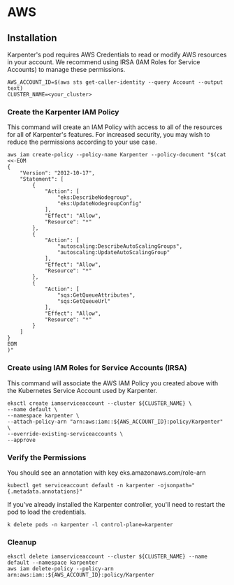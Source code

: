 
# AWS
## Installation
Karpenter's pod requires AWS Credentials to read or modify AWS resources in your account. We recommend using IRSA (IAM Roles for Service Accounts) to manage these permissions.

```
AWS_ACCOUNT_ID=$(aws sts get-caller-identity --query Account --output text)
CLUSTER_NAME=<your_cluster>
```

### Create the Karpenter IAM Policy
This command will create an IAM Policy with access to all of the resources for all of Karpenter's features. For increased security, you may wish to reduce the permissions according to your use case.
```
aws iam create-policy --policy-name Karpenter --policy-document "$(cat <<-EOM
{
    "Version": "2012-10-17",
    "Statement": [
        {
            "Action": [
                "eks:DescribeNodegroup",
                "eks:UpdateNodegroupConfig"
            ],
            "Effect": "Allow",
            "Resource": "*"
        },
        {
            "Action": [
                "autoscaling:DescribeAutoScalingGroups",
                "autoscaling:UpdateAutoScalingGroup"
            ],
            "Effect": "Allow",
            "Resource": "*"
        },
        {
            "Action": [
                "sqs:GetQueueAttributes",
                "sqs:GetQueueUrl"
            ],
            "Effect": "Allow",
            "Resource": "*"
        }
    ]
}
EOM
)"
```

### Create using IAM Roles for Service Accounts (IRSA)
This command will associate the AWS IAM Policy you created above with the Kubernetes Service Account used by Karpenter.
```
eksctl create iamserviceaccount --cluster ${CLUSTER_NAME} \
--name default \
--namespace karpenter \
--attach-policy-arn "arn:aws:iam::${AWS_ACCOUNT_ID}:policy/Karpenter" \
--override-existing-serviceaccounts \
--approve
```

### Verify the Permissions
You should see an annotation with key eks.amazonaws.com/role-arn
```
kubectl get serviceaccount default -n karpenter -ojsonpath="{.metadata.annotations}"
```
If you've already installed the Karpenter controller, you'll need to restart the pod to load the credentials.
```
k delete pods -n karpenter -l control-plane=karpenter
```

### Cleanup
```
eksctl delete iamserviceaccount --cluster ${CLUSTER_NAME} --name default --namespace karpenter
aws iam delete-policy --policy-arn arn:aws:iam::${AWS_ACCOUNT_ID}:policy/Karpenter
```
